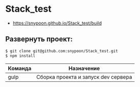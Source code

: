 # Stack_test

* https://snypoon.github.io/Stack_test/build

##  Развернуть проект:
```sh
$ git clone git@github.com:snypoon/Stack_test.git
$ npm install
```

| Команда | Назначение |
| ------ | ------ |
| gulp | Сборка проекта и запуск dev сервера|
